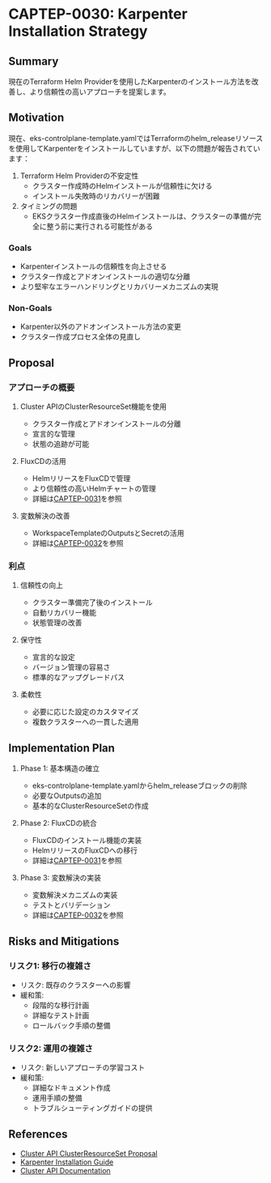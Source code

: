 # CAPTEP-0030: Karpenter Installation Strategy

## Summary
現在のTerraform Helm Providerを使用したKarpenterのインストール方法を改善し、より信頼性の高いアプローチを提案します。

## Motivation
現在、eks-controlplane-template.yamlではTerraformのhelm_releaseリソースを使用してKarpenterをインストールしていますが、以下の問題が報告されています：

1. Terraform Helm Providerの不安定性
   - クラスター作成時のHelmインストールが信頼性に欠ける
   - インストール失敗時のリカバリーが困難
2. タイミングの問題
   - EKSクラスター作成直後のHelmインストールは、クラスターの準備が完全に整う前に実行される可能性がある

### Goals
- Karpenterインストールの信頼性を向上させる
- クラスター作成とアドオンインストールの適切な分離
- より堅牢なエラーハンドリングとリカバリーメカニズムの実現

### Non-Goals
- Karpenter以外のアドオンインストール方法の変更
- クラスター作成プロセス全体の見直し

## Proposal

### アプローチの概要

1. Cluster APIのClusterResourceSet機能を使用
   - クラスター作成とアドオンインストールの分離
   - 宣言的な管理
   - 状態の追跡が可能

2. FluxCDの活用
   - HelmリリースをFluxCDで管理
   - より信頼性の高いHelmチャートの管理
   - 詳細は[CAPTEP-0031](./0031-fluxcd-integration.md)を参照

3. 変数解決の改善
   - WorkspaceTemplateのOutputsとSecretの活用
   - 詳細は[CAPTEP-0032](./0032-variable-resolution.md)を参照

### 利点

1. 信頼性の向上
   - クラスター準備完了後のインストール
   - 自動リカバリー機能
   - 状態管理の改善

2. 保守性
   - 宣言的な設定
   - バージョン管理の容易さ
   - 標準的なアップグレードパス

3. 柔軟性
   - 必要に応じた設定のカスタマイズ
   - 複数クラスターへの一貫した適用

## Implementation Plan

1. Phase 1: 基本構造の確立
   - eks-controlplane-template.yamlからhelm_releaseブロックの削除
   - 必要なOutputsの追加
   - 基本的なClusterResourceSetの作成

2. Phase 2: FluxCDの統合
   - FluxCDのインストール機能の実装
   - HelmリリースのFluxCDへの移行
   - 詳細は[CAPTEP-0031](./0031-fluxcd-integration.md)を参照

3. Phase 3: 変数解決の実装
   - 変数解決メカニズムの実装
   - テストとバリデーション
   - 詳細は[CAPTEP-0032](./0032-variable-resolution.md)を参照

## Risks and Mitigations

### リスク1: 移行の複雑さ
- リスク: 既存のクラスターへの影響
- 緩和策: 
  - 段階的な移行計画
  - 詳細なテスト計画
  - ロールバック手順の整備

### リスク2: 運用の複雑さ
- リスク: 新しいアプローチの学習コスト
- 緩和策:
  - 詳細なドキュメント作成
  - 運用手順の整備
  - トラブルシューティングガイドの提供

## References

- [Cluster API ClusterResourceSet Proposal](https://github.com/kubernetes-sigs/cluster-api/blob/main/docs/proposals/20200220-cluster-resource-set.md)
- [Karpenter Installation Guide](https://karpenter.sh/docs/getting-started/installing/)
- [Cluster API Documentation](https://cluster-api.sigs.k8s.io/)
